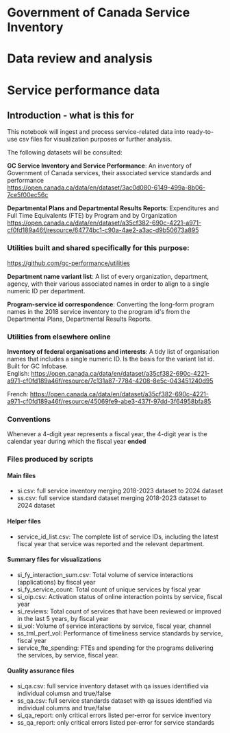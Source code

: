 # Government of Canada Service Inventory
# Data review and analysis

# Service performance data

## Introduction - what is this for

This notebook will ingest and process service-related data into ready-to-use csv files for visualization purposes or further analysis.

The following datasets will be consulted:

**GC Service Inventory and Service Performance**: An inventory of Government of Canada services, their associated service standards and performance<br>
https://open.canada.ca/data/en/dataset/3ac0d080-6149-499a-8b06-7ce5f00ec56c

**Departmental Plans and Departmental Results Reports**: Expenditures and Full Time Equivalents (FTE) by Program and by Organization<br>
https://open.canada.ca/data/en/dataset/a35cf382-690c-4221-a971-cf0fd189a46f/resource/64774bc1-c90a-4ae2-a3ac-d9b50673a895

### Utilities built and shared specifically for this purpose:
https://github.com/gc-performance/utilities

**Department name variant list**: A list of every organization, department, agency, with their various associated names in order to align to a single numeric ID per department.  

**Program-service id correspondence**: Converting the long-form program names in the 2018 service inventory to the program id's from the Departmental Plans, Departmental Results Reports.

### Utilities from elsewhere online
**Inventory of federal organisations and interests**: A tidy list of organisation names that includes a single numeric ID. Is the basis for the variant list id. Built for GC Infobase.<br>
English: https://open.canada.ca/data/en/dataset/a35cf382-690c-4221-a971-cf0fd189a46f/resource/7c131a87-7784-4208-8e5c-043451240d95

French: https://open.canada.ca/data/en/dataset/a35cf382-690c-4221-a971-cf0fd189a46f/resource/45069fe9-abe3-437f-97dd-3f64958bfa85

### Conventions

Whenever a 4-digit year represents a fiscal year, the 4-digit year is the calendar year during which the fiscal year **ended**

### Files produced by scripts

#### Main files
- si.csv: full service inventory merging 2018-2023 dataset to 2024 dataset
- ss.csv: full service standard dataset merging 2018-2023 dataset to 2024 dataset

#### Helper files
- service_id_list.csv: The complete list of service IDs, including the latest fiscal year that service was reported and the relevant department.

#### Summary files for visualizations
- si_fy_interaction_sum.csv: Total volume of service interactions (applications) by fiscal year
- si_fy_service_count: Total count of unique services by fiscal year
- si_oip.csv: Activation status of online interaction points by service, fiscal year
- si_reviews: Total count of services that have been reviewed or improved in the last 5 years, by fiscal year
- si_vol: Volume of service interactions by service, fiscal year, channel
- ss_tml_perf_vol: Performance of timeliness service standards by service, fiscal year
- service_fte_spending: FTEs and spending for the programs delivering the services, by service, fiscal year.

#### Quality assurance files
- si_qa.csv: full service inventory dataset with qa issues identified via individual columsn and true/false
- ss_qa.csv: full service standards dataset with qa issues identified via individual columns and true/false
- si_qa_report: only critical errors listed per-error for service inventory
- ss_qa_report: only critical errors listed per-error for service standards